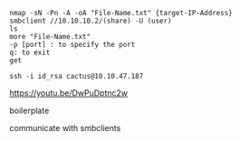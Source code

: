     nmap -sN -Pn -A -oA "File-Name.txt" {target-IP-Address}
    smbclient //10.10.10.2/(share) -U (user)
    ls
    more "File-Name.txt"
    -p [port] : to specify the port
    q: to exit
    get

    ssh -i id_rsa cactus@10.10.47.187   


https://youtu.be/DwPuDptnc2w

boilerplate

communicate with smbclients